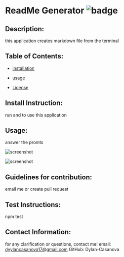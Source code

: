 # ReadMe Generator  ![badge](https://img.shields.io/badge/license-none-yellow.svg)
  ## Description:
   this application creates markdown file from the terminal

  ## Table of Contents:
  
  * [installation](#installation)
  
  * [usage](#usage)
  
  * [License](#license)

  ## Install Instruction:
  
  run <npm i> and <npm i inquirer> to use this application
  ## Usage:
  
  answer the promts

  ![screenshot](./images.ss1.png)


  ![screenshot](./images.ss2.png)
  

  ## Guidelines for contribution:
  
  email me or create pull request
  ## Test Instructions:
  
  npm test
## Contact Information:

for any clarification or questions, contact me!
email: dyylancasanova17@gmail.com
GitHub: Dylan-Casanova

